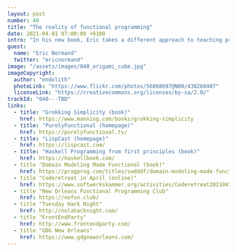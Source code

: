 ```yaml
---
layout: post
number: 40
title: "The reality of functional programming"
date: 2021-04-01 07:00:00 +0100
intro: "In his new book, Eric takes a different approach to teaching principles of functional programming. We discuss what it means to not use a functional programming language."
guest:
  name: "Eric Normand"
  twitter: "ericnormand"
image: "/assets/images/040_origami_cube.jpg"
imageCopyright:
  author: "endolith"
  photoLink: "https://www.flickr.com/photos/56868697@N00/438268407"
  licenseLink: "https://creativecommons.org/licenses/by-sa/2.0/"
trackId: "040---TBD"
links:
  - title: "Grokking Simplicity (book)"
    href: https://www.manning.com/books/grokking-simplicity
  - title: "PurelyFunctional (homepage)"
    href: https://purelyfunctional.tv/
  - title: "LispCast (homepage)"
    href: https://lispcast.com/
  - title: "Haskell Programming from first principles (book)"
    href: https://haskellbook.com/
  - title "Domain Modeling Made Functional (book)"
    href: https://pragprog.com/titles/swdddf/domain-modeling-made-functional/
  - title "Coderetreat in April (online)"
    href: https://www.softwerkskammer.org/activities/Coderetreat20210415
  - title "New Orleans Functional Programming Club"
    href: https://nofun.club/
  - title "Tuesday Hack Night"
    href: http://nolahacknight.com/
  - title "FrontEndParty"
    href: http://www.frontendparty.com/
  - title "GDG New Orleans"
    href: https://www.gdgneworleans.com/
---
```

